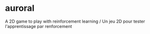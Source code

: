 # auroral
A 2D game to play with reinforcement learning / Un jeu 2D pour tester l'apprentissage par renforcement
